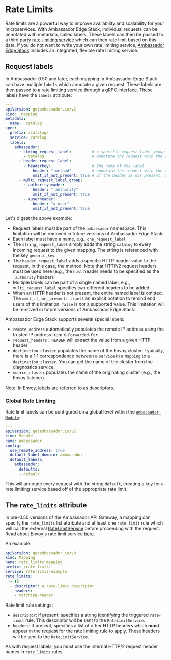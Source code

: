 # Rate Limits

Rate limits are a powerful way to improve availability and scalability for your microservices. With Ambassador Edge Stack, individual requests can be annotated with metadata, called labels.  These labels can then be passed to a third party [rate-limiting service](../services/rate-limit-service) which can then rate limit based on this data. If you do not want to write your own rate limiting service, [Ambassador Edge Stack](../../user-guide/install) includes an integrated, flexible rate limiting service.

## Request labels

In Ambassador 0.50 and later, each mapping in Ambassador Edge Stack can have multiple `labels` which annotate a given request. These labels are then passed to a rate limiting service through a gRPC interface. These labels have the `labels` attribute:

```yaml
---
apiVersion: getambassador.io/v2
kind:  Mapping
metadata:
  name:  catalog
spec:
  prefix: /catalog/
  service: catalog
  labels:
    ambassador:
      - string_request_label:         # a specific request label group
        - catalog                     # annotate the request with the string `catalog`
      - header_request_label:
        - headerkey:                  # The name of the label
            header: ":method"         # annotate the request with the specific HTTP method used
            omit_if_not_present: true # if the header is not present, omit the label
      - multi_request_label_group:
        - authorityheader:
            header: ":authority"
            omit_if_not_present: true
        - xuserheader:
            header: "x-user"
            omit_if_not_present: true
```

Let's digest the above example:

* Request labels must be part of the `ambassador` namespace. This limitation will be removed in future versions of Ambassador Edge Stack.
* Each label must have a name, e.g., `one_request_label`
* The `string_request_label` simply adds the string `catalog` to every incoming request to the given mapping. The string is referenced with the key `generic_key`.
* The `header_request_label` adds a specific HTTP header value to the request, in this case, the method. Note that HTTP/2 request headers must be used here (e.g., the `host` header needs to be specified as the `:authority` header).
* Multiple labels can be part of a single named label, e.g., `multi_request_label` specifies two different headers to be added
* When an HTTP header is not present, the entire named label is omitted. The `omit_if_not_present: true` is an explicit notation to remind end users of this limitation. `false` is *not* a supported value. This limitation will be removed in future versions of Ambassador Edge Stack.

Ambassador Edge Stack supports several special labels:

* `remote_address` automatically populates the remote IP address using the trusted IP address from `X-Forwarded-For`
* `request_headers: HEADER` will extract the value from a given HTTP header
* `destination_cluster` populates the name of the Envoy cluster. Typically, there is a 1:1 correspondence between a `service` in a `Mapping` to a `destination_cluster`. You can get the name of the cluster from the diagnostics service.
* `source_cluster` populates the name of the originating cluster (e.g., the Envoy listener).

Note: In Envoy, labels are referred to as descriptors.

### Global Rate Limiting

Rate limit labels can be configured on a global level within the [`ambassador Module`](../modules#the-ambassador-module).

```yaml
---
apiVersion: getambassador.io/v2
kind: Module
name: ambassador
config:
  use_remote_address: true
  default_label_domain: ambassador
  default_labels:
    ambassador:
      defaults:
      - default
```

This will annotate every request with the string `default`, creating a key for a rate limiting service based off of the appropriate rate limit.

## The `rate_limits` attribute

In pre-0.50 versions of the Ambassador API Gateway, a mapping can specify the `rate_limits` list attribute and at least one `rate limit` rule which will call the external [RateLimitService](../services/rate-limit-service) before proceeding with the request. Read about Envoy's rate limit service [here](https://www.envoyproxy.io/docs/envoy/latest/configuration/http/http_filters/rate_limit_filter.html?highlight=rate%20limit%20header).

An example:

```yaml
apiVersion: getambassador.io/v0
kind: Mapping
name: rate_limits_mapping
prefix: /rate-limit/
service: rate-limit-example
rate_limits:
  - {}
  - descriptor: a rate-limit descriptor
    headers:
    - matching-header
```

Rate limit rule settings:

- `descriptor`: if present, specifies a string identifying the triggered `rate-limit` rule. This descriptor will be sent to the `RateLimitService`.
- `headers`: if present, specifies a list of other HTTP headers which **must** appear in the request for the rate limiting rule to apply. These headers will be sent to the `RateLimitService`.

As with request labels, you must use the internal HTTP/2 request header names in `rate_limits` rules.
